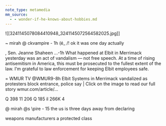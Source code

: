 ```yaml
---
note_type: metamedia
mm_source:
  - - wonder-if-he-knows-about-hobbies.md
---
```


![[3241145078084410948_3241145072564582025.jpg]]

~ mirah @ ckvampire - 1h
(é_ /! ok it was one day actually

, Sen. Jeanne Shaheen  ...-1h
What happened at Elbit in
Merrimack yesterday was an act
of vandalism — not free speech. At
a time of rising antisemitism in
America, this must be prosecuted
to the fullest extent of the law. I'm
grateful to law enforcement for
keeping Elbit employees safe.

= WMUR TV @WMUR9-8h
Elbit Systems in Merrimack
vandalized as protesters
block entrance, police say |
Click on the image to read our
full story wmur.com/article/...

Q 398 11 206 Q 185 il 266K 4

@ mirah @s \pire - 15
the us is three days away from declaring

weapons manufacturers a protected
class

